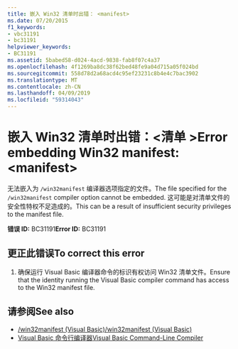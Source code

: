 ```yaml
---
title: 嵌入 Win32 清单时出错： <manifest>
ms.date: 07/20/2015
f1_keywords:
- vbc31191
- bc31191
helpviewer_keywords:
- BC31191
ms.assetid: 5babed58-d024-4acd-9838-fab8f07c4a37
ms.openlocfilehash: 4f1269ba8dc38f62bed48fe9a04d715a05f024bd
ms.sourcegitcommit: 558d78d2a68acd4c95ef23231c8b4e4c7bac3902
ms.translationtype: MT
ms.contentlocale: zh-CN
ms.lasthandoff: 04/09/2019
ms.locfileid: "59314043"
---
```

# <a name="error-embedding-win32-manifest-manifest"></a><span data-ttu-id="e32e5-102">嵌入 Win32 清单时出错：\<清单 ></span><span class="sxs-lookup"><span data-stu-id="e32e5-102">Error embedding Win32 manifest: \<manifest></span></span>
<span data-ttu-id="e32e5-103">无法嵌入为 `/win32manifest` 编译器选项指定的文件。</span><span class="sxs-lookup"><span data-stu-id="e32e5-103">The file specified for the `/win32manifest` compiler option cannot be embedded.</span></span> <span data-ttu-id="e32e5-104">这可能是对清单文件的安全性特权不足造成的。</span><span class="sxs-lookup"><span data-stu-id="e32e5-104">This can be a result of insufficient security privileges to the manifest file.</span></span>  
  
 <span data-ttu-id="e32e5-105">**错误 ID:** BC31191</span><span class="sxs-lookup"><span data-stu-id="e32e5-105">**Error ID:** BC31191</span></span>  
  
## <a name="to-correct-this-error"></a><span data-ttu-id="e32e5-106">更正此错误</span><span class="sxs-lookup"><span data-stu-id="e32e5-106">To correct this error</span></span>  
  
1. <span data-ttu-id="e32e5-107">确保运行 Visual Basic 编译器命令的标识有权访问 Win32 清单文件。</span><span class="sxs-lookup"><span data-stu-id="e32e5-107">Ensure that the identity running the Visual Basic compiler command has access to the Win32 manifest file.</span></span>  
  
## <a name="see-also"></a><span data-ttu-id="e32e5-108">请参阅</span><span class="sxs-lookup"><span data-stu-id="e32e5-108">See also</span></span>

- [<span data-ttu-id="e32e5-109">/win32manifest (Visual Basic)</span><span class="sxs-lookup"><span data-stu-id="e32e5-109">/win32manifest (Visual Basic)</span></span>](../../visual-basic/reference/command-line-compiler/win32manifest.md)
- [<span data-ttu-id="e32e5-110">Visual Basic 命令行编译器</span><span class="sxs-lookup"><span data-stu-id="e32e5-110">Visual Basic Command-Line Compiler</span></span>](../../visual-basic/reference/command-line-compiler/index.md)
